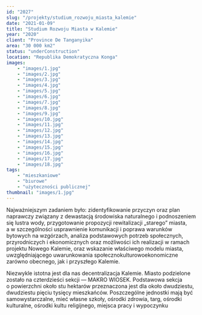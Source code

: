 ```yaml
---
id: "2027"
slug: "/projekty/studium_rozwoju_miasta_kalemie"
date: "2021-01-09"
title: "Studium Rozwoju Miasta w Kalemie"
year: "2020"
client: "Province De Tanganyika"
area: "30 000 km2"
status: "underConstruction"
location: "Republika Demokratyczna Konga"
images: 
    - "images/1.jpg"
    - "images/2.jpg"
    - "images/3.jpg"
    - "images/4.jpg"    
    - "images/5.jpg"    
    - "images/6.jpg"    
    - "images/7.jpg"    
    - "images/8.jpg"    
    - "images/9.jpg"    
    - "images/10.jpg"    
    - "images/11.jpg"    
    - "images/12.jpg"    
    - "images/13.jpg"    
    - "images/14.jpg"    
    - "images/15.jpg"    
    - "images/16.jpg"    
    - "images/17.jpg"    
    - "images/18.jpg"    
tags: 
    - "mieszkaniowe"
    - "biurowe"
    - "użyteczności publicznej"
thumbnail: "images/1.jpg"
---
```

Najważniejszym zadaniem było: zidentyfikowanie przyczyn oraz plan naprawczy związany z&nbsp;dewastacją środowiska naturalnego i&nbsp;podnoszeniem się lustra wody, przygotowanie propozycji rewitalizacji „starego” miasta, a&nbsp;w&nbsp;szczególności usprawnienie komunikacji i&nbsp;poprawa warunków bytowych na wzgórzach, analiza podstawowych potrzeb społecznych, przyrodniczych i&nbsp;ekonomicznych oraz możliwości ich realizacji w ramach projektu Nowego Kalemie, oraz wskazanie właściwego modelu miasta, uwzględniającego uwarunkowania społecznokulturowoekonomiczne zarówno obecnego, jak i&nbsp;przyszłego Kalemie.

Niezwykle istotna jest dla nas decentralizacja Kalemie. Miasto podzielone zostało na czterdzieści sekcji — MAKRO WIOSEK. Podstawowa sekcja o&nbsp;powierzchni około stu hektarów przeznaczona jest dla około dwudziestu, dwudziestu pięciu tysięcy mieszkańców. Poszczególne jednostki mają być samowystarczalne, mieć własne szkoły, ośrodki zdrowia, targ, ośrodki kulturalne, ośrodki kultu religijnego, miejsca pracy i&nbsp;wypoczynku 
